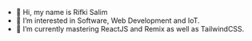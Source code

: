 - 👋 Hi, my name is Rifki Salim
- 👀 I’m interested in Software, Web Development and IoT.
- 🌱 I’m currently mastering ReactJS and Remix as well as TailwindCSS.
